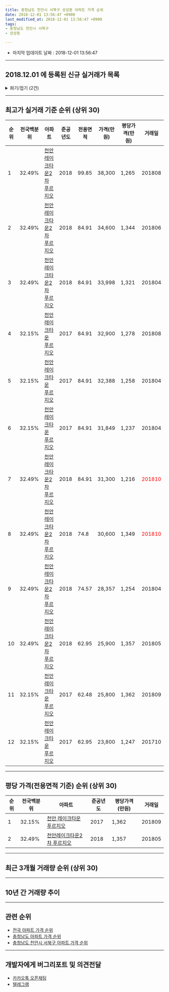 ```yaml
---
title: 충청남도 천안시 서북구 성성동 아파트 가격 순위
date: 2018-12-01 13:56:47 +0900
last_modified_at: 2018-12-01 13:56:47 +0900
tags:
- 충청남도 천안시 서북구
- 성성동

---
```


* 마지막 업데이트 날짜 : 2018-12-01 13:56:47

---

## 2018.12.01 에 등록된 신규 실거래가 목록

<details>
<summary>펴기/접기 (2건)</summary>
<div markdown="1">

|아파트|전국백분위|준공년도|전용면적|가격(만원)|평당가격(만원)|거래일|
|---|---|---|---|---|---|---|
|[천안레이크타운2차 푸르지오](https://search.naver.com/search.naver?query=%EC%B6%A9%EC%B2%AD%EB%82%A8%EB%8F%84+%EC%B2%9C%EC%95%88%EC%8B%9C+%EC%84%9C%EB%B6%81%EA%B5%AC+%EC%84%B1%EC%84%B1%EB%8F%99+%EC%B2%9C%EC%95%88%EB%A0%88%EC%9D%B4%ED%81%AC%ED%83%80%EC%9A%B42%EC%B0%A8+%ED%91%B8%EB%A5%B4%EC%A7%80%EC%98%A4)|32.49%|2018|84.91|33,700|1,309|<span style="color:red">201811</span>|
|[천안레이크타운2차 푸르지오](https://search.naver.com/search.naver?query=%EC%B6%A9%EC%B2%AD%EB%82%A8%EB%8F%84+%EC%B2%9C%EC%95%88%EC%8B%9C+%EC%84%9C%EB%B6%81%EA%B5%AC+%EC%84%B1%EC%84%B1%EB%8F%99+%EC%B2%9C%EC%95%88%EB%A0%88%EC%9D%B4%ED%81%AC%ED%83%80%EC%9A%B42%EC%B0%A8+%ED%91%B8%EB%A5%B4%EC%A7%80%EC%98%A4)|32.49%|2018|84.91|32,700|1,270|<span style="color:red">201811</span>|


</div>
</details>

---

## 최고가 실거래 기준 순위 (상위 30)


|순위|전국백분위|아파트|준공년도|전용면적|가격(만원)|평당가격(만원)|거래일|
|---|---|---|---|---|---|---|---|
|1|32.49%|[천안레이크타운2차 푸르지오](https://search.naver.com/search.naver?query=%EC%B6%A9%EC%B2%AD%EB%82%A8%EB%8F%84+%EC%B2%9C%EC%95%88%EC%8B%9C+%EC%84%9C%EB%B6%81%EA%B5%AC+%EC%84%B1%EC%84%B1%EB%8F%99+%EC%B2%9C%EC%95%88%EB%A0%88%EC%9D%B4%ED%81%AC%ED%83%80%EC%9A%B42%EC%B0%A8+%ED%91%B8%EB%A5%B4%EC%A7%80%EC%98%A4)|2018|99.85|38,300|1,265|201808|
|2|32.49%|[천안레이크타운2차 푸르지오](https://search.naver.com/search.naver?query=%EC%B6%A9%EC%B2%AD%EB%82%A8%EB%8F%84+%EC%B2%9C%EC%95%88%EC%8B%9C+%EC%84%9C%EB%B6%81%EA%B5%AC+%EC%84%B1%EC%84%B1%EB%8F%99+%EC%B2%9C%EC%95%88%EB%A0%88%EC%9D%B4%ED%81%AC%ED%83%80%EC%9A%B42%EC%B0%A8+%ED%91%B8%EB%A5%B4%EC%A7%80%EC%98%A4)|2018|84.91|34,600|1,344|201806|
|3|32.49%|[천안레이크타운2차 푸르지오](https://search.naver.com/search.naver?query=%EC%B6%A9%EC%B2%AD%EB%82%A8%EB%8F%84+%EC%B2%9C%EC%95%88%EC%8B%9C+%EC%84%9C%EB%B6%81%EA%B5%AC+%EC%84%B1%EC%84%B1%EB%8F%99+%EC%B2%9C%EC%95%88%EB%A0%88%EC%9D%B4%ED%81%AC%ED%83%80%EC%9A%B42%EC%B0%A8+%ED%91%B8%EB%A5%B4%EC%A7%80%EC%98%A4)|2018|84.91|33,998|1,321|201804|
|4|32.15%|[천안 레이크타운 푸르지오](https://search.naver.com/search.naver?query=%EC%B6%A9%EC%B2%AD%EB%82%A8%EB%8F%84+%EC%B2%9C%EC%95%88%EC%8B%9C+%EC%84%9C%EB%B6%81%EA%B5%AC+%EC%84%B1%EC%84%B1%EB%8F%99+%EC%B2%9C%EC%95%88+%EB%A0%88%EC%9D%B4%ED%81%AC%ED%83%80%EC%9A%B4+%ED%91%B8%EB%A5%B4%EC%A7%80%EC%98%A4)|2017|84.91|32,900|1,278|201808|
|5|32.15%|[천안 레이크타운 푸르지오](https://search.naver.com/search.naver?query=%EC%B6%A9%EC%B2%AD%EB%82%A8%EB%8F%84+%EC%B2%9C%EC%95%88%EC%8B%9C+%EC%84%9C%EB%B6%81%EA%B5%AC+%EC%84%B1%EC%84%B1%EB%8F%99+%EC%B2%9C%EC%95%88+%EB%A0%88%EC%9D%B4%ED%81%AC%ED%83%80%EC%9A%B4+%ED%91%B8%EB%A5%B4%EC%A7%80%EC%98%A4)|2017|84.91|32,388|1,258|201804|
|6|32.15%|[천안 레이크타운 푸르지오](https://search.naver.com/search.naver?query=%EC%B6%A9%EC%B2%AD%EB%82%A8%EB%8F%84+%EC%B2%9C%EC%95%88%EC%8B%9C+%EC%84%9C%EB%B6%81%EA%B5%AC+%EC%84%B1%EC%84%B1%EB%8F%99+%EC%B2%9C%EC%95%88+%EB%A0%88%EC%9D%B4%ED%81%AC%ED%83%80%EC%9A%B4+%ED%91%B8%EB%A5%B4%EC%A7%80%EC%98%A4)|2017|84.91|31,849|1,237|201804|
|7|32.49%|[천안레이크타운2차 푸르지오](https://search.naver.com/search.naver?query=%EC%B6%A9%EC%B2%AD%EB%82%A8%EB%8F%84+%EC%B2%9C%EC%95%88%EC%8B%9C+%EC%84%9C%EB%B6%81%EA%B5%AC+%EC%84%B1%EC%84%B1%EB%8F%99+%EC%B2%9C%EC%95%88%EB%A0%88%EC%9D%B4%ED%81%AC%ED%83%80%EC%9A%B42%EC%B0%A8+%ED%91%B8%EB%A5%B4%EC%A7%80%EC%98%A4)|2018|84.91|31,300|1,216|<span style="color:red">201810</span>|
|8|32.49%|[천안레이크타운2차 푸르지오](https://search.naver.com/search.naver?query=%EC%B6%A9%EC%B2%AD%EB%82%A8%EB%8F%84+%EC%B2%9C%EC%95%88%EC%8B%9C+%EC%84%9C%EB%B6%81%EA%B5%AC+%EC%84%B1%EC%84%B1%EB%8F%99+%EC%B2%9C%EC%95%88%EB%A0%88%EC%9D%B4%ED%81%AC%ED%83%80%EC%9A%B42%EC%B0%A8+%ED%91%B8%EB%A5%B4%EC%A7%80%EC%98%A4)|2018|74.8|30,600|1,349|<span style="color:red">201810</span>|
|9|32.49%|[천안레이크타운2차 푸르지오](https://search.naver.com/search.naver?query=%EC%B6%A9%EC%B2%AD%EB%82%A8%EB%8F%84+%EC%B2%9C%EC%95%88%EC%8B%9C+%EC%84%9C%EB%B6%81%EA%B5%AC+%EC%84%B1%EC%84%B1%EB%8F%99+%EC%B2%9C%EC%95%88%EB%A0%88%EC%9D%B4%ED%81%AC%ED%83%80%EC%9A%B42%EC%B0%A8+%ED%91%B8%EB%A5%B4%EC%A7%80%EC%98%A4)|2018|74.57|28,357|1,254|201804|
|10|32.49%|[천안레이크타운2차 푸르지오](https://search.naver.com/search.naver?query=%EC%B6%A9%EC%B2%AD%EB%82%A8%EB%8F%84+%EC%B2%9C%EC%95%88%EC%8B%9C+%EC%84%9C%EB%B6%81%EA%B5%AC+%EC%84%B1%EC%84%B1%EB%8F%99+%EC%B2%9C%EC%95%88%EB%A0%88%EC%9D%B4%ED%81%AC%ED%83%80%EC%9A%B42%EC%B0%A8+%ED%91%B8%EB%A5%B4%EC%A7%80%EC%98%A4)|2018|62.95|25,900|1,357|201805|
|11|32.15%|[천안 레이크타운 푸르지오](https://search.naver.com/search.naver?query=%EC%B6%A9%EC%B2%AD%EB%82%A8%EB%8F%84+%EC%B2%9C%EC%95%88%EC%8B%9C+%EC%84%9C%EB%B6%81%EA%B5%AC+%EC%84%B1%EC%84%B1%EB%8F%99+%EC%B2%9C%EC%95%88+%EB%A0%88%EC%9D%B4%ED%81%AC%ED%83%80%EC%9A%B4+%ED%91%B8%EB%A5%B4%EC%A7%80%EC%98%A4)|2017|62.48|25,800|1,362|201809|
|12|32.15%|[천안 레이크타운 푸르지오](https://search.naver.com/search.naver?query=%EC%B6%A9%EC%B2%AD%EB%82%A8%EB%8F%84+%EC%B2%9C%EC%95%88%EC%8B%9C+%EC%84%9C%EB%B6%81%EA%B5%AC+%EC%84%B1%EC%84%B1%EB%8F%99+%EC%B2%9C%EC%95%88+%EB%A0%88%EC%9D%B4%ED%81%AC%ED%83%80%EC%9A%B4+%ED%91%B8%EB%A5%B4%EC%A7%80%EC%98%A4)|2017|62.95|23,800|1,247|201710|


---

## 평당 가격(전용면적 기준) 순위 (상위 30)


|순위|전국백분위|아파트|준공년도|평당가격(만원)|거래일|
|---|---|---|---|---|---|
|1|32.15%|[천안 레이크타운 푸르지오](https://search.naver.com/search.naver?query=%EC%B6%A9%EC%B2%AD%EB%82%A8%EB%8F%84+%EC%B2%9C%EC%95%88%EC%8B%9C+%EC%84%9C%EB%B6%81%EA%B5%AC+%EC%84%B1%EC%84%B1%EB%8F%99+%EC%B2%9C%EC%95%88+%EB%A0%88%EC%9D%B4%ED%81%AC%ED%83%80%EC%9A%B4+%ED%91%B8%EB%A5%B4%EC%A7%80%EC%98%A4)|2017|1,362|201809|
|2|32.49%|[천안레이크타운2차 푸르지오](https://search.naver.com/search.naver?query=%EC%B6%A9%EC%B2%AD%EB%82%A8%EB%8F%84+%EC%B2%9C%EC%95%88%EC%8B%9C+%EC%84%9C%EB%B6%81%EA%B5%AC+%EC%84%B1%EC%84%B1%EB%8F%99+%EC%B2%9C%EC%95%88%EB%A0%88%EC%9D%B4%ED%81%AC%ED%83%80%EC%9A%B42%EC%B0%A8+%ED%91%B8%EB%A5%B4%EC%A7%80%EC%98%A4)|2018|1,357|201805|


---

## 최근 3개월 거래량 순위 (상위 30)


<div style="width:100%;">
    <canvas id="deal_count_ranking" height="250"></canvas>
</div>


<script>
new Chart(document.getElementById("deal_count_ranking"), {
    type: 'horizontalBar',
    data: {
        labels: ['천안레이크타운2차 푸르지오', '천안 레이크타운 푸르지오'],
        datasets: [{
            label: '실거래 수',
            data: [9, 3],
            borderColor: "rgba(255, 0, 128, 1)",
            backgroundColor: "rgba(255, 0, 128, 0.5)",
            fill: false,
        }]
    },
    options: {
        responsive: true,
        title: {
            display: true,
            text: '최근 3개월 거래량 순위'
        },
        tooltips: {
            mode: 'index',
            intersect: false,
            callbacks: {
                title: function(tooltipItems, data) {
                    return "실거래 수:";
                },
                label: function(tooltipItem, data) {
                    return data.labels[tooltipItem.index] + ": " + tooltipItem.xLabel;
                }
            }
        },
        hover: {
            mode: 'nearest',
            intersect: true
        },
        scales: {
            xAxes: [{
                display: true,
                scaleLabel: {
                    display: true,
                    labelString: '실거래 수'
                },
                ticks: {
                    suggestedMin: 0,
                }
            }],
            yAxes: [{
                display: true,
                ticks: {
                    autoSkip: false,
                    callback: function(value, index, values) {
                        if (value.length > 15)
                            return value.substr(0, 13) + "...";
                        else
                            return value;
                    }
                },
                scaleLabel: {
                    display: false,
                }
            }]
        }
    }
});

</script>


---

## 10년 간 거래량 추이


<div style="width:100%;">
    <canvas id="deal_progress" height="250"></canvas>
</div>

<script>
new Chart(document.getElementById("deal_progress"), {
    type: 'line',
    data: {
        labels: ['200812','200901','200902','200903','200904','200905','200906','200907','200908','200909','200910','200911','200912','201001','201002','201003','201004','201005','201006','201007','201008','201009','201010','201011','201012','201101','201102','201103','201104','201105','201106','201107','201108','201109','201110','201111','201112','201201','201202','201203','201204','201205','201206','201207','201208','201209','201210','201211','201212','201301','201302','201303','201304','201305','201306','201307','201308','201309','201310','201311','201312','201401','201402','201403','201404','201405','201406','201407','201408','201409','201410','201411','201412','201501','201502','201503','201504','201505','201506','201507','201508','201509','201510','201511','201512','201601','201602','201603','201604','201605','201606','201607','201608','201609','201610','201611','201612','201701','201702','201703','201704','201705','201706','201707','201708','201709','201710','201711','201712','201801','201802','201803','201804','201805','201806','201807','201808','201809','201810','201811','201812'],
        datasets: [{
            label: '실거래 수',
            pointRadius: 1,
            data: [0, 0, 0, 0, 0, 0, 0, 0, 0, 0, 0, 0, 0, 0, 0, 0, 0, 0, 0, 0, 0, 0, 0, 0, 0, 0, 0, 0, 0, 0, 0, 0, 0, 0, 0, 0, 0, 0, 0, 0, 0, 0, 0, 0, 0, 0, 0, 0, 0, 0, 0, 0, 0, 0, 0, 0, 0, 0, 0, 0, 0, 0, 0, 0, 0, 0, 0, 0, 0, 0, 0, 0, 0, 0, 0, 0, 0, 0, 0, 0, 0, 0, 0, 0, 0, 0, 0, 0, 0, 0, 0, 0, 0, 0, 0, 0, 0, 0, 0, 0, 0, 0, 0, 0, 0, 0, 3, 2, 0, 0, 1, 1, 15, 16, 20, 6, 7, 10, 9, 3, 0],
            borderColor: "rgba(255, 201, 14, 1)",
            backgroundColor: "rgba(255, 201, 14, 0.5)",
            fill: true,
        }]
    },
    options: {
        responsive: true,
        title: {
            display: true,
            text: '10년간 거래량 추이'
        },
        tooltips: {
            mode: 'index',
            intersect: false,
        },
        hover: {
            mode: 'nearest',
            intersect: true
        },
        scales: {
            xAxes: [{
                display: true,
                scaleLabel: {
                    display: true,
                    labelString: '년/월'
                }
            }],
            yAxes: [{
                display: true,
                ticks: {
                    suggestedMin: 0,
                },
                scaleLabel: {
                    display: true,
                    labelString: '실거래 수'
                }
            }]
        }
    }
});

</script>


---

## 관련 순위

- [전국 아파트 가격 순위](https://inasie.github.io/apt-ranking/전국)
- [충청남도 아파트 가격 순위](https://inasie.github.io/apt-ranking/충청남도)
- [충청남도 천안시 서북구 아파트 가격 순위](https://inasie.github.io/apt-ranking/충청남도-천안시-서북구)


---

## 개발자에게 버그리포트 및 의견전달

- [카카오톡 오픈채팅](https://open.kakao.com/o/gLJUAP4)
- [텔레그램](https://t.me/inasie)

